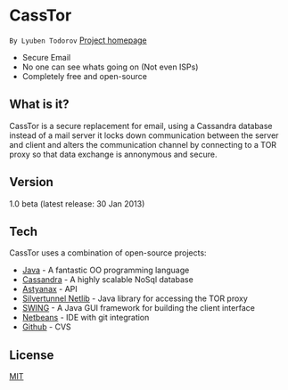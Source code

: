 CassTor 
=======
`By Lyuben Todorov`
[Project homepage]

  - Secure Email
  - No one can see whats going on (Not even ISPs)
  - Completely free and open-source


What is it?
-

CassTor is a secure replacement for email, using a Cassandra database instead of a mail server it locks down communication between the server and client and alters the communication channel by connecting to a TOR proxy so that data exchange is annonymous and secure.

Version
-

1.0 beta (latest release: 30 Jan 2013)

Tech
-

CassTor uses a combination of open-source projects:

* [Java] - A fantastic OO programming language
* [Cassandra] - A highly scalable NoSql database
* [Astyanax] - API
* [Silvertunnel Netlib] - Java library for accessing the TOR proxy
* [SWING] - A Java GUI framework for building the client interface
* [Netbeans] - IDE with git integration
* [Github] - CVS



License
-

[MIT]

  [Project homepage]: https://lyuben.herokuapp.com/casstor/
  [Silvertunnel Netlib]: https://silvertunnel.org/
  [Netbeans]: http://netbeans.org/
  [Astyanax]: https://github.com/Netflix/astyanax
  [Java]: http://www.oracle.com/technetwork/java/javase/downloads/index.html
  [Github]: https://github.com/
  [SWING]: http://en.wikipedia.org/wiki/Swing_(Java)
  [Cassandra]: http://en.wikipedia.org/wiki/Apache_Cassandra
  [MIT]: http://opensource.org/licenses/MIT
  
    